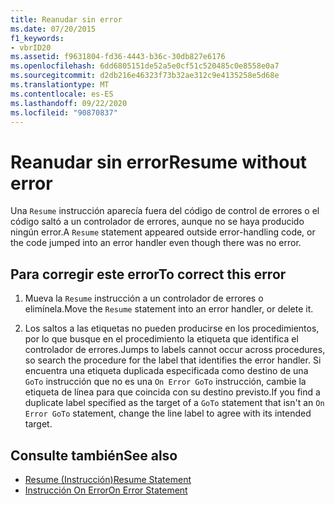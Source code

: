 ```yaml
---
title: Reanudar sin error
ms.date: 07/20/2015
f1_keywords:
- vbrID20
ms.assetid: f9631804-fd36-4443-b36c-30db827e6176
ms.openlocfilehash: 6dd6805151de52a5e0cf51c520485c0e8558e0a7
ms.sourcegitcommit: d2db216e46323f73b32ae312c9e4135258e5d68e
ms.translationtype: MT
ms.contentlocale: es-ES
ms.lasthandoff: 09/22/2020
ms.locfileid: "90870837"
---
```

# <a name="resume-without-error"></a><span data-ttu-id="72716-102">Reanudar sin error</span><span class="sxs-lookup"><span data-stu-id="72716-102">Resume without error</span></span>

<span data-ttu-id="72716-103">Una `Resume` instrucción aparecía fuera del código de control de errores o el código saltó a un controlador de errores, aunque no se haya producido ningún error.</span><span class="sxs-lookup"><span data-stu-id="72716-103">A `Resume` statement appeared outside error-handling code, or the code jumped into an error handler even though there was no error.</span></span>  
  
## <a name="to-correct-this-error"></a><span data-ttu-id="72716-104">Para corregir este error</span><span class="sxs-lookup"><span data-stu-id="72716-104">To correct this error</span></span>  
  
1. <span data-ttu-id="72716-105">Mueva la `Resume` instrucción a un controlador de errores o elimínela.</span><span class="sxs-lookup"><span data-stu-id="72716-105">Move the `Resume` statement into an error handler, or delete it.</span></span>  
  
2. <span data-ttu-id="72716-106">Los saltos a las etiquetas no pueden producirse en los procedimientos, por lo que busque en el procedimiento la etiqueta que identifica el controlador de errores.</span><span class="sxs-lookup"><span data-stu-id="72716-106">Jumps to labels cannot occur across procedures, so search the procedure for the label that identifies the error handler.</span></span> <span data-ttu-id="72716-107">Si encuentra una etiqueta duplicada especificada como destino de una `GoTo` instrucción que no es una `On Error GoTo` instrucción, cambie la etiqueta de línea para que coincida con su destino previsto.</span><span class="sxs-lookup"><span data-stu-id="72716-107">If you find a duplicate label specified as the target of a `GoTo` statement that isn't an `On Error GoTo` statement, change the line label to agree with its intended target.</span></span>  
  
## <a name="see-also"></a><span data-ttu-id="72716-108">Consulte también</span><span class="sxs-lookup"><span data-stu-id="72716-108">See also</span></span>

- [<span data-ttu-id="72716-109">Resume (Instrucción)</span><span class="sxs-lookup"><span data-stu-id="72716-109">Resume Statement</span></span>](../statements/resume-statement.md)
- [<span data-ttu-id="72716-110">Instrucción On Error</span><span class="sxs-lookup"><span data-stu-id="72716-110">On Error Statement</span></span>](../statements/on-error-statement.md)
